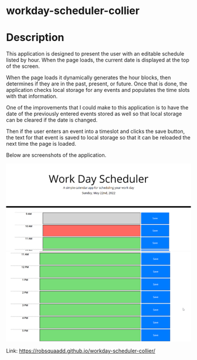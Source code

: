 # workday-scheduler-collier

# Description

This application is designed to present the user with an editable schedule listed by hour. When the page loads, the current date is displayed at the top of the screen.

When the page loads it dynamically generates the hour blocks, then determines if they are in the past, present, or future. Once that is done, the application checks local storage for any events and populates the time slots with that information.

One of the improvements that I could make to this application is to have the date of the previously entered events stored as well so that local storage can be cleared if the date is changed.

Then if the user enters an event into a timeslot and clicks the save button, the text for that event is saved to local storage so that it can be reloaded the next time the page is loaded.

Below are screenshots of the application.

![work-day-scheduler-header](./assets/images/header.png)
![work-day-scheduler-timeblocks](./assets/images/time-blocks.png)

Link: https://robsquaadd.github.io/workday-scheduler-collier/
